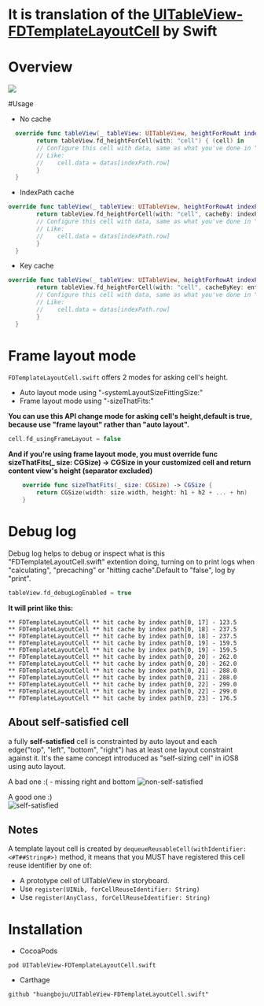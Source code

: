 # It is translation of the [UITableView-FDTemplateLayoutCell](https://github.com/forkingdog/UITableView-FDTemplateLayoutCell) by Swift

# Overview
![](https://github.com/huangboju/UITableView-FDTemplateLayoutCell.swift/blob/master/2017-02-24%2014_47_18.gif)

#Usage
* No cache
```swift
  override func tableView(_ tableView: UITableView, heightForRowAt indexPath: IndexPath) -> CGFloat {
        return tableView.fd_heightForCell(with: "cell") { (cell) in
        // Configure this cell with data, same as what you've done in "-tableView:cellForRowAtIndexPath:"
        // Like:
        //    cell.data = datas[indexPath.row]
        }
  }
```

* IndexPath cache
```swift
override func tableView(_ tableView: UITableView, heightForRowAt indexPath: IndexPath) -> CGFloat {
        return tableView.fd_heightForCell(with: "cell", cacheBy: indexPath) { (cell) in
        // Configure this cell with data, same as what you've done in "-tableView:cellForRowAtIndexPath:"
        // Like:
        //    cell.data = datas[indexPath.row]
        }
  }
```

* Key cache
```swift
override func tableView(_ tableView: UITableView, heightForRowAt indexPath: IndexPath) -> CGFloat {
        return tableView.fd_heightForCell(with: "cell", cacheByKey: entity.identifier ?? "") { (cell) in
        // Configure this cell with data, same as what you've done in "-tableView:cellForRowAtIndexPath:"
        // Like:
        //    cell.data = datas[indexPath.row]
        }
  }
```

# Frame layout mode

`FDTemplateLayoutCell.swift` offers 2 modes for asking cell's height.

* Auto layout mode using "-systemLayoutSizeFittingSize:"
* Frame layout mode using "-sizeThatFits:"

**You can use this API change mode for asking cell's height,default is true, because use "frame layout" rather than "auto layout".**
```swift
cell.fd_usingFrameLayout = false
```
**And if you're using frame layout mode, you must override func sizeThatFits(_ size: CGSize) -> CGSize in your customized cell and return content view's height (separator excluded)**
```swift
    override func sizeThatFits(_ size: CGSize) -> CGSize {
        return CGSize(width: size.width, height: h1 + h2 + ... + hn)
    }
```

# Debug log
Debug log helps to debug or inspect what is this "FDTemplateLayoutCell.swift" extention doing, turning on to print logs when "calculating", "precaching" or "hitting cache".Default to "false", log by "print".

```swift
tableView.fd_debugLogEnabled = true
```
**It will print like this:**
```
** FDTemplateLayoutCell ** hit cache by index path[0, 17] - 123.5
** FDTemplateLayoutCell ** hit cache by index path[0, 18] - 237.5
** FDTemplateLayoutCell ** hit cache by index path[0, 18] - 237.5
** FDTemplateLayoutCell ** hit cache by index path[0, 19] - 159.5
** FDTemplateLayoutCell ** hit cache by index path[0, 19] - 159.5
** FDTemplateLayoutCell ** hit cache by index path[0, 20] - 262.0
** FDTemplateLayoutCell ** hit cache by index path[0, 20] - 262.0
** FDTemplateLayoutCell ** hit cache by index path[0, 21] - 288.0
** FDTemplateLayoutCell ** hit cache by index path[0, 21] - 288.0
** FDTemplateLayoutCell ** hit cache by index path[0, 22] - 299.0
** FDTemplateLayoutCell ** hit cache by index path[0, 22] - 299.0
** FDTemplateLayoutCell ** hit cache by index path[0, 23] - 176.5
```

## About self-satisfied cell

a fully **self-satisfied** cell is constrainted by auto layout and each edge("top", "left", "bottom", "right") has at least one layout constraint against it. It's the same concept introduced as "self-sizing cell" in iOS8 using auto layout.

A bad one :( - missing right and bottom
![non-self-satisfied](https://github.com/forkingdog/UITableView-FDTemplateLayoutCell/blob/master/Sceenshots/screenshot0.png)   

A good one :)  
![self-satisfied](https://github.com/forkingdog/UITableView-FDTemplateLayoutCell/blob/master/Sceenshots/screenshot1.png)   

## Notes

A template layout cell is created by `dequeueReusableCell(withIdentifier: <#T##String#>)` method, it means that you MUST have registered this cell reuse identifier by one of:  

- A prototype cell of UITableView in storyboard.
- Use `register(UINib, forCellReuseIdentifier: String)` 
- Use `register(AnyClass, forCellReuseIdentifier: String)`

# Installation
* CocoaPods
```
pod UITableView-FDTemplateLayoutCell.swift
```

* Carthage

```
github "huangboju/UITableView-FDTemplateLayoutCell.swift"
```

